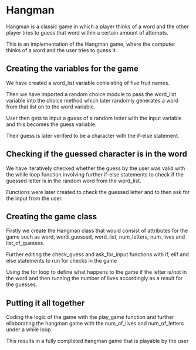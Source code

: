 # Hangman
Hangman is a classic game in which a player thinks of a word and the other player tries to guess that word within a certain amount of attempts.

This is an implementation of the Hangman game, where the computer thinks of a word and the user tries to guess it. 

## Creating the variables for the game
We have created a word_list variable conisisting of five fruit names. 

Then we have imported a random choice module to pass the word_list variable into the choice method which later randomly generates a word from that list on to the word variable.

User then gets to input a guess of a random letter with the input variable and this becomes the guess variable.

Their guess is later verified to be a character with the if-else statement.

## Checking if the guessed character is in the word
We have iteratively checked whether the guess by the user was valid with the while loop function involving further if-else statements to check if the guessed letter is in the random word from the word_list. 

Functions were later created to check the guessed letter and to then ask for the input from the user. 

## Creating the game class
Firstly we create the Hangman class that would consist of attributes for the game such as word, word_guessed, word_list, num_letters, num_lives and list_of_guesses. 

Further editing the check_guess and ask_for_input functions with if, elif and else statements to run for checks in the game

Using the for loop to define what happens to the game if the letter is/not in the word and then running the number of lives accordingly as a result for the guesses. 

## Putting it all together
Coding the logic of the game with the play_game function and further ellaborating the hangman game with the num_of_lives and num_of_letters under a while loop 

This results in a fully completed hangman game that is playable by the user
